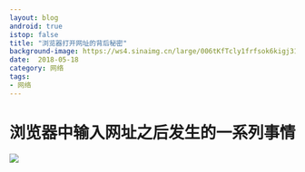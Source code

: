 ```yaml
---
layout: blog 
android: true 
istop: false
title: "浏览器打开网址的背后秘密" 
background-image: https://ws4.sinaimg.cn/large/006tKfTcly1frfsok6kigj31e80tyna4.jpg
date:  2018-05-18
category: 网络
tags: 
- 网络
---
```




# 浏览器中输入网址之后发生的一系列事情

![](https://ws4.sinaimg.cn/large/006tKfTcgy1frfsjw1gdpj315q15ygr8.jpg)



